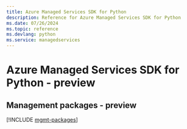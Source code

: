 ```yaml
---
title: Azure Managed Services SDK for Python
description: Reference for Azure Managed Services SDK for Python
ms.date: 07/26/2024
ms.topic: reference
ms.devlang: python
ms.service: managedservices
---
```

# Azure Managed Services SDK for Python - preview

## Management packages - preview
[!INCLUDE [mgmt-packages](managed-services-mgmt-index.md)]